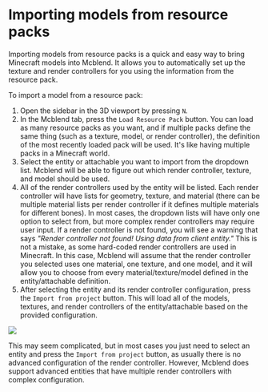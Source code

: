 # Importing models from resource packs

Importing models from resource packs is a quick and easy way to bring Minecraft models into Mcblend. It allows you to automatically set up the texture and render controllers for you using the information from the resource pack.

To import a model from a resource pack:

1. Open the sidebar in the 3D viewport by pressing `N`.
2. In the Mcblend tab, press the `Load Resource Pack` button. You can load as many resource packs as you want, and if multiple packs define the same thing (such as a texture, model, or render controller), the definition of the most recently loaded pack will be used. It's like having multiple packs in a Minecraft world.
3. Select the entity or attachable you want to import from the dropdown list. Mcblend will be able to figure out which render controller, texture, and model should be used.
4. All of the render controllers used by the entity will be listed. Each render controller will have lists for geometry, texture, and material (there can be multiple material lists per render controller if it defines multiple materials for different bones). In most cases, the dropdown lists will have only one option to select from, but more complex render controllers may require user input. If a render controller is not found, you will see a warning that says *"Render controller not found! Using data from client entity."* This is not a mistake, as some hard-coded render controllers are used in Minecraft. In this case, Mcblend will assume that the render controller you selected uses one material, one texture, and one model, and it will allow you to choose from every material/texture/model defined in the entity/attachable definition.
5. After selecting the entity and its render controller configuration, press the `Import from project` button. This will load all of the models, textures, and render controllers of the entity/attachable based on the provided configuration.

![](/img/modeling/import_model_from_rp.png)

This may seem complicated, but in most cases you just need to select an entity and press the `Import from project` button, as usually there is no advanced configuration of the render controller. However, Mcblend does support advanced entities that have multiple render controllers with complex configuration.
